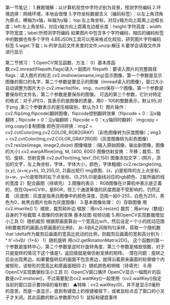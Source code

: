 第一节笔记：
1.赛题理解：以计算机视觉中字符识别为背景，预测字符编码
2.环境选择：网络环境，本地会很慢
3.字符坐标数据含义（编码标签）：以左上角顶角为原点，横轴为x轴，纵轴为y轴；
   top:左上角坐标，对应y轴方向上距离上边框长度；left:左上角坐标，对应x轴方向上距离左边框长度：height:字符高度；width:字符宽度；label:所预测字符编码
   如果图片中包含多个字符编码，相应的编码标签中的数据也有多个字符
4.BEJSON工具可以用来格式化校验，研究图片字符编码标签
5.wget:下载；ls:列举当前文件夹里的文件;unzip:解压
6.要学会读取文件并进行显示

第二节预习：
1.OpenCV常见函数、方法：
   0）基本库函数:cv2.imread(filepath,flags)读入一副图片  filepath：要读入图片的完整路径  flags：读入图片的标志
                cv2.imshow(wname,img)显示图像，第一个参数是显示图像的窗口的名字，第二个参数是要显示的图像（imread读入的图像），窗口大小自动调整为图片大小
                cv2.imwrite(file，img，num)保存一个图像。第一个参数是要保存的文件名，第二个参数是要保存的图像。
                    可选的第三个参数，它针对特定的格式：对于JPEG，其表示的是图像的质量，用0 - 100的整数表示，默认95;对于png ,第三个参数表示的是压缩级别，默认为3 
   1）图片操作：cv2.flip(img,flipcode)翻转图像，flipcode控制翻转效果（flipcode = 0：沿x轴翻转；flipcode > 0：沿y轴翻转；flipcode < 0：x,y轴同时翻转）
               imgcopy = img.copy()复制图像
               颜色空间转换：img2 = cv2.cvtColor(img,cv2.COLOR_RGB2GRAY) （彩色图像转为灰度图像）；img3 = cv2.cvtColor(img,cv2.COLOR_GRAY2RGB)（灰度图像转为彩色图像）
               cv2.resize(image, image2,dsize) 图像缩放：(输入原始图像，输出新图像，图像的大小) 
               cv2.warpAffine(img, M, (400, 600)) 图像仿射变换 ：平移；裁剪、剪切、旋转、仿射变换
               cv2.putText(img,'text',(50,150) 图像添加文字：(照片，添加的文字，左上角坐标，字体，字体大小，颜色，字体粗细)
               cv2.rectangle(img, (x,y), (x+w,y+h), (0,255,0), 2)画出矩行
                    img原图、(x，y)是矩阵的左上点坐标、(x+w，y+h)是矩阵的右下点坐标、(0,255,0)是画线对应的rgb颜色、2是所画的线的宽度
   2）配合画图（待填充）
2.图像的表示：
   RGB图像在计算机中表示是正着的，但在OpenCV中，是BGR，但三个通道等值的灰度图是不受影响的，仍然正着
  （灰度图：灰度是指黑白图像中的颜色深度，范围一般0-255，白色为255，黑色为0，故黑白图片也称为灰度图像）
3.基本图像处理：
   0）存取图像  用cv2.imwrite()
   1）缩放，裁剪和补边  缩放：用cv2.resize()  裁剪：用array（数组）自身的下标截取
4.图像的仿射变换  基本绘图  视频功能
5.用OpenCV实现数据增加小工具
   0）随机裁剪
     根据原画面算出一个宽高比w/h，然后设定一个小的扰动范围δ和要裁剪的画面占原画面的比例β，
     从-δ到δ之间按均匀采样，获取一个随机数\hat \delta作为裁剪后画面的宽高比扰动的比例，则裁剪后画面的宽和高分别为：               ^
                                                                                                                    h'=h√β/（1+δ）
   1）随机旋转
     用cv2.getRotationMatrix2D()。
     这个函数的第一个参数是旋转中心，第二个参数是逆时针旋转角度，第三个参数是缩放倍数，对于只是旋转的情况下这个值是1，返回值就是做仿射变换的矩阵。
     ·潜在问题：旋转之后会出现黑边，如果要旋转后的画面不包含黑边，就得沿着原来画面的轮廓做个内接矩形，该矩形的宽高比和原画面相同
   2）随机颜色和明暗（待填充）
6.用OpenCV实现数据标注小工具
   0）OpenCV窗口循环
        OpenCV显示一幅图片的函数是cv2.imshow()，不过需要配合cv2.waitKey()一起使用（cv2.waitKey()指定当前的窗口显示要持续的毫秒数）
       ▲特殊：cv2.waitKey(0)，并不是显示0毫秒的意思，而是一直显示，直到有键盘上的按键被按下，或者鼠标点击了窗口的小叉子才关闭。其此函数的默认参数即为0
   1）鼠标和键盘事件